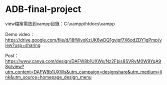 ﻿# ADB-final-project
view檔案需放到xampp目錄：C:\xampp\htdocs\xampp  
<!--首頁：http://localhost/xampp/homepage.php-->  
Demo video：https://drive.google.com/file/d/18fWvoKzUK6wDQ1gvjpf7X6odZDY1gPmp/view?usp=sharing

Post：https://www.canva.com/design/DAFW8b1UXWs/Nz2Fbis8SVRvM0W9YqA98g/view?utm_content=DAFW8b1UXWs&utm_campaign=designshare&utm_medium=link&utm_source=homepage_design_menu
